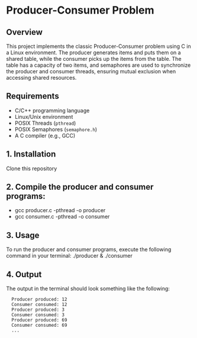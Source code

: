# Producer-Consumer Problem

## Overview
   This project implements the classic Producer-Consumer problem using C in a Linux environment. The producer generates items and puts them on a shared table, while the consumer picks up the items from the table. The table has a capacity of two items, and semaphores are used to synchronize the producer and consumer threads, ensuring mutual exclusion when accessing shared resources.

## Requirements
- C/C++ programming language
- Linux/Unix environment
- POSIX Threads (`pthread`)
- POSIX Semaphores (`semaphore.h`)
- A C compiler (e.g., GCC)

## 1. Installation
   Clone this repository

## 2. Compile the producer and consumer programs:
- gcc producer.c -pthread -o producer
- gcc consumer.c -pthread -o consumer

## 3. Usage
   To run the producer and consumer programs, execute the following command in your terminal:
   ./producer & ./consumer

## 4. Output
   The output in the terminal should look something like the following: 

      Producer produced: 12
      Consumer consumed: 12
      Producer produced: 3
      Consumer consumed: 3
      Producer produced: 69
      Consumer consumed: 69
      ...




